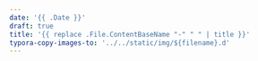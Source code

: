 ```yaml
---
date: '{{ .Date }}'
draft: true
title: '{{ replace .File.ContentBaseName "-" " " | title }}'
typora-copy-images-to: '../../static/img/${filename}.d'
---
```

